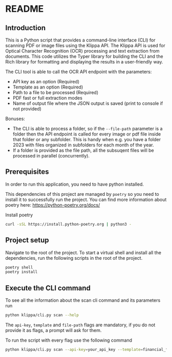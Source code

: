 # README

## Introduction
This is a Python script that provides a command-line interface (CLI) for scanning PDF or image files using the Klippa API. The Klippa API is used for Optical Character Recognition (OCR) processing and text extraction from documents. This code utilizes the Typer library for building the CLI and the Rich library for formatting and displaying the results in a user-friendly way.

The CLI tool is able to call the OCR API endpoint with the parameters:
* API key as an option (Required)
* Template as an option (Required)
* Path to a file to be processed (Required)
* PDF fast or full extraction modes
* Name of output file where the JSON output is saved (print to console if not provided)

Bonuses:
* The CLI is able to process a folder, so if the `--file-path` parameter is a folder then the API endpoint is called for every image or pdf file inside that folder or any subfolder. This is handy when e.g. you have a folder 2023 with files organized in subfolders for each month of the year.
* If a folder is provided as the file path, all the subsuqent files will be processed in parallel (concurrently).

## Prerequisites
In order to run this application, you need to have python installed.

This dependencies of this project are managed by `poetry` so you need to install it to successfully run the project. You can find more information about poetry here: https://python-poetry.org/docs/

Install poetry
```sh
curl -sSL https://install.python-poetry.org | python3 -
```


## Project setup
Navigate to the root of the project. To start a virtual shell and install all the dependencies, run the following scripts in the root of the project.
```sh
poetry shell
poetry install
```

## Execute the CLI command
To see all the information about the scan cli command and its parameters run
```sh
python klippa/cli.py scan --help
```
The `api-key`, `template` and `file-path` flags are mandatory, if you do not provide it as flags, a prompt will ask for them.

To run the script with every flag use the following command
```sh
python klippa/cli.py scan --api-key=your_api_key --template=financial_full --file-path=documents --fast --save-json=output 
```